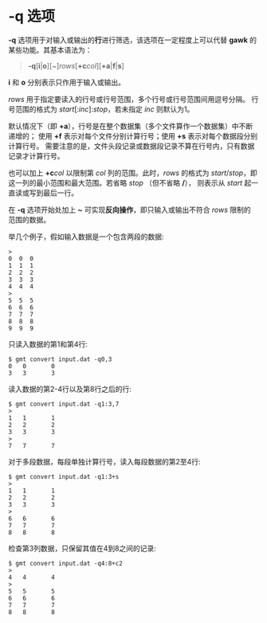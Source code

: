# -q 选项

**-q** 选项用于对输入或输出的**行**进行筛选，该选项在一定程度上可以代替
**gawk** 的某些功能。其基本语法为：

> **-q**\[**i**|**o**\]\[~\]*rows*\[**+c***col*\]\[**+a**|**f**|**s**\]

**i** 和 **o** 分别表示只作用于输入或输出。

*rows* 用于指定要读入的行号或行号范围，多个行号或行号范围间用逗号分隔。
行号范围的格式为 *start*\[:*inc*\]:*stop*，若未指定 *inc* 则默认为1。

默认情况下（即 **+a**），行号是在整个数据集（多个文件算作一个数据集）中不断递增的；
使用 **+f** 表示对每个文件分别计算行号；使用 **+s** 表示对每个数据段分别计算行号。
需要注意的是，文件头段记录或数据段记录不算在行号内，只有数据记录才计算行号。

也可以加上 **+c***col* 以限制第 *col* 列的范围。此时，*rows* 的格式为
*start*/*stop*，即这一列的最小范围和最大范围。若省略 *stop* （但不省略 **/**），
则表示从 *start* 起一直读或写到最后一行。

在 **-q** 选项开始处加上 **~** 可实现**反向操作**，即只输入或输出不符合 *rows* 限制的
范围的数据。

举几个例子，假如输入数据是一个包含两段的数据:

```
>
0  0  0
1  1  1
2  2  2
3  3  3
4  4  4
>
5  5  5
6  6  6
7  7  7
8  8  8
9  9  9
```

只读入数据的第1和第4行:

```
$ gmt convert input.dat -q0,3
0   0       0
3   3       3
```

读入数据的第2-4行以及第8行之后的行:

```
$ gmt convert input.dat -q1:3,7
>
1   1       1
2   2       2
3   3       3
>
7   7       7
```

对于多段数据，每段单独计算行号，读入每段数据的第2至4行:

```
$ gmt convert input.dat -q1:3+s
>
1   1       1
2   2       2
3   3       3
>
6   6       6
7   7       7
8   8       8
```

检查第3列数据，只保留其值在4到8之间的记录:

```
$ gmt convert input.dat -q4:8+c2
>
4   4       4
>
5   5       5
6   6       6
7   7       7
8   8       8
```
